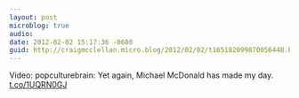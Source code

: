 ```yaml
---
layout: post
microblog: true
audio: 
date: 2012-02-02 15:17:36 -0600
guid: http://craigmcclellan.micro.blog/2012/02/02/t165182099870056448.html
---
```

Video: popculturebrain: Yet again, Michael McDonald has made my day. [t.co/1UQRN0GJ](http://t.co/1UQRN0GJ)
